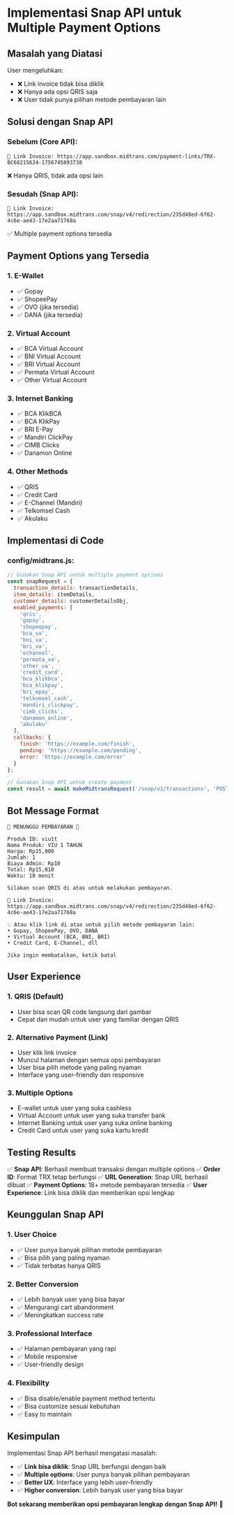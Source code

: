 # Implementasi Snap API untuk Multiple Payment Options

## Masalah yang Diatasi

User mengeluhkan:
- ❌ Link invoice tidak bisa diklik
- ❌ Hanya ada opsi QRIS saja
- ❌ User tidak punya pilihan metode pembayaran lain

## Solusi dengan Snap API

### Sebelum (Core API):
```
🔗 Link Invoice: https://app.sandbox.midtrans.com/payment-links/TRX-BC68215624-1756745893738
```
❌ Hanya QRIS, tidak ada opsi lain

### Sesudah (Snap API):
```
🔗 Link Invoice: https://app.sandbox.midtrans.com/snap/v4/redirection/235d48ed-6f62-4c6e-ae43-17e2aa71768a
```
✅ Multiple payment options tersedia

## Payment Options yang Tersedia

### 1. **E-Wallet**
- ✅ Gopay
- ✅ ShopeePay
- ✅ OVO (jika tersedia)
- ✅ DANA (jika tersedia)

### 2. **Virtual Account**
- ✅ BCA Virtual Account
- ✅ BNI Virtual Account
- ✅ BRI Virtual Account
- ✅ Permata Virtual Account
- ✅ Other Virtual Account

### 3. **Internet Banking**
- ✅ BCA KlikBCA
- ✅ BCA KlikPay
- ✅ BRI E-Pay
- ✅ Mandiri ClickPay
- ✅ CIMB Clicks
- ✅ Danamon Online

### 4. **Other Methods**
- ✅ QRIS
- ✅ Credit Card
- ✅ E-Channel (Mandiri)
- ✅ Telkomsel Cash
- ✅ Akulaku

## Implementasi di Code

### config/midtrans.js:
```javascript
// Gunakan Snap API untuk multiple payment options
const snapRequest = {
  transaction_details: transactionDetails,
  item_details: itemDetails,
  customer_details: customerDetailsObj,
  enabled_payments: [
    'qris',
    'gopay',
    'shopeepay',
    'bca_va',
    'bni_va',
    'bri_va',
    'echannel',
    'permata_va',
    'other_va',
    'credit_card',
    'bca_klikbca',
    'bca_klikpay',
    'bri_epay',
    'telkomsel_cash',
    'mandiri_clickpay',
    'cimb_clicks',
    'danamon_online',
    'akulaku'
  ],
  callbacks: {
    finish: 'https://example.com/finish',
    pending: 'https://example.com/pending',
    error: 'https://example.com/error'
  }
};

// Gunakan Snap API untuk create payment
const result = await makeMidtransRequest('/snap/v1/transactions', 'POST', snapRequest);
```

## Bot Message Format

```
🧾 MENUNGGU PEMBAYARAN 🧾

Produk ID: viu1t
Nama Produk: VIU 1 TAHUN
Harga: Rp15,000
Jumlah: 1
Biaya Admin: Rp10
Total: Rp15,010
Waktu: 10 menit

Silakan scan QRIS di atas untuk melakukan pembayaran.

🔗 Link Invoice: https://app.sandbox.midtrans.com/snap/v4/redirection/235d48ed-6f62-4c6e-ae43-17e2aa71768a

💡 Atau klik link di atas untuk pilih metode pembayaran lain:
• Gopay, ShopeePay, OVO, DANA
• Virtual Account (BCA, BNI, BRI)
• Credit Card, E-Channel, dll

Jika ingin membatalkan, ketik batal
```

## User Experience

### 1. **QRIS (Default)**
- User bisa scan QR code langsung dari gambar
- Cepat dan mudah untuk user yang familiar dengan QRIS

### 2. **Alternative Payment (Link)**
- User klik link invoice
- Muncul halaman dengan semua opsi pembayaran
- User bisa pilih metode yang paling nyaman
- Interface yang user-friendly dan responsive

### 3. **Multiple Options**
- E-wallet untuk user yang suka cashless
- Virtual Account untuk user yang suka transfer bank
- Internet Banking untuk user yang suka online banking
- Credit Card untuk user yang suka kartu kredit

## Testing Results

✅ **Snap API**: Berhasil membuat transaksi dengan multiple options
✅ **Order ID**: Format TRX tetap berfungsi
✅ **URL Generation**: Snap URL berhasil dibuat
✅ **Payment Options**: 18+ metode pembayaran tersedia
✅ **User Experience**: Link bisa diklik dan memberikan opsi lengkap

## Keunggulan Snap API

### 1. **User Choice**
- ✅ User punya banyak pilihan metode pembayaran
- ✅ Bisa pilih yang paling nyaman
- ✅ Tidak terbatas hanya QRIS

### 2. **Better Conversion**
- ✅ Lebih banyak user yang bisa bayar
- ✅ Mengurangi cart abandonment
- ✅ Meningkatkan success rate

### 3. **Professional Interface**
- ✅ Halaman pembayaran yang rapi
- ✅ Mobile responsive
- ✅ User-friendly design

### 4. **Flexibility**
- ✅ Bisa disable/enable payment method tertentu
- ✅ Bisa customize sesuai kebutuhan
- ✅ Easy to maintain

## Kesimpulan

Implementasi Snap API berhasil mengatasi masalah:
- ✅ **Link bisa diklik**: Snap URL berfungsi dengan baik
- ✅ **Multiple options**: User punya banyak pilihan pembayaran
- ✅ **Better UX**: Interface yang lebih user-friendly
- ✅ **Higher conversion**: Lebih banyak user yang bisa bayar

**Bot sekarang memberikan opsi pembayaran lengkap dengan Snap API!** 🎉
